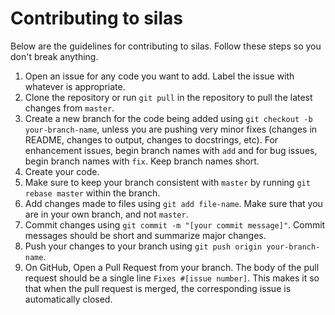 # Contributing to silas

Below are the guidelines for contributing to silas. Follow these steps so you don't break anything.

1. Open an issue for any code you want to add. Label the issue with whatever is appropriate.
2. Clone the repository or run `git pull` in the repository to pull the latest changes from `master`.
3. Create a new branch for the code being added using `git checkout -b your-branch-name`, unless you are pushing very minor fixes (changes in README, changes to output, changes to docstrings, etc). For enhancement issues, begin branch names with `add` and for bug issues, begin branch names with `fix`. Keep branch names short.
4. Create your code.
5. Make sure to keep your branch consistent with `master` by running `git rebase master` within the branch.
6. Add changes made to files using `git add file-name`. Make sure that you are in your own branch, and not `master`.
7. Commit changes using `git commit -m "[your commit message]"`. Commit messages should be short and summarize major changes.
8. Push your changes to your branch using `git push origin your-branch-name`.
9. On GitHub, Open a Pull Request from your branch. The body of the pull request should be a single line `Fixes #[issue number]`. This makes it so that when the pull request is merged, the corresponding issue is automatically closed.